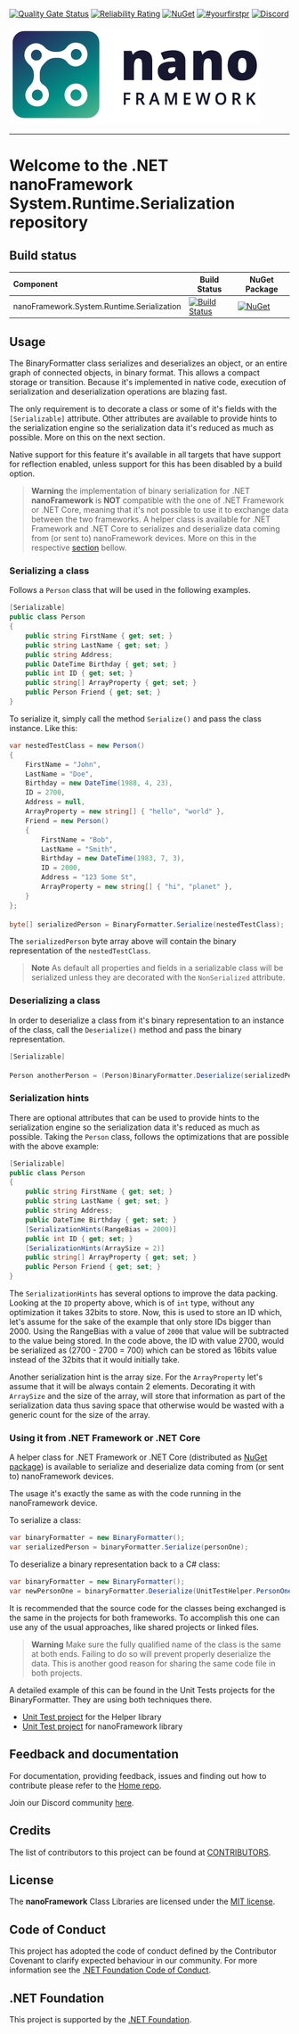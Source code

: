[![Quality Gate Status](https://sonarcloud.io/api/project_badges/measure?project=nanoframework_System.Runtime.Serialization&metric=alert_status)](https://sonarcloud.io/summary/new_code?id=nanoframework_System.Runtime.Serialization) [![Reliability Rating](https://sonarcloud.io/api/project_badges/measure?project=nanoframework_System.Runtime.Serialization&metric=reliability_rating)](https://sonarcloud.io/summary/new_code?id=nanoframework_System.Runtime.Serialization) [![NuGet](https://img.shields.io/nuget/dt/nanoFramework.System.Runtime.Serialization.svg?label=NuGet&style=flat&logo=nuget)](https://www.nuget.org/packages/nanoFramework.System.Runtime.Serialization/) [![#yourfirstpr](https://img.shields.io/badge/first--timers--only-friendly-blue.svg)](https://github.com/nanoframework/Home/blob/main/CONTRIBUTING.md) [![Discord](https://img.shields.io/discord/478725473862549535.svg?logo=discord&logoColor=white&label=Discord&color=7289DA)](https://discord.gg/gCyBu8T)

![nanoFramework logo](https://raw.githubusercontent.com/nanoframework/Home/main/resources/logo/nanoFramework-repo-logo.png)

-----

# Welcome to the .NET **nanoFramework** System.Runtime.Serialization repository

## Build status

| Component | Build Status | NuGet Package |
|:-|---|---|
| nanoFramework.System.Runtime.Serialization | [![Build Status](https://dev.azure.com/nanoframework/System.Runtime.Serialization/_apis/build/status/nanoframework.System.Runtime.Serialization?branchName=main)](https://dev.azure.com/nanoframework/System.Runtime.Serialization/_build/latest?definitionId=101&branchName=main) | [![NuGet](https://img.shields.io/nuget/v/nanoFramework.System.Runtime.Serialization.svg?label=NuGet&style=flat&logo=nuget)](https://www.nuget.org/packages/nanoFramework.System.Runtime.Serialization/) |

## Usage

The BinaryFormatter class serializes and deserializes an object, or an entire graph of connected objects, in binary format. This allows a compact storage or transition. Because it's implemented in native code, execution of serialization and deserialization operations are blazing fast.

The only requirement is to decorate a class or some of it's fields with the `[Serializable]` attribute.
Other attributes are available to provide hints to the serialization engine so the serialization data it's reduced as much as possible. More on this on the next section.

Native support for this feature it's available in all targets that have support for reflection enabled, unless support for this has been disabled by a build option.

> **Warning** the implementation of binary serialization for .NET **nanoFramework** is **NOT** compatible with the one of .NET Framework or .NET Core, meaning that it's not possible to use it to exchange data between the two frameworks. A helper class is available for .NET Framework and .NET Core to serializes and deserialize data coming from (or sent to) nanoFramework devices. More on this in the respective [section](#using-it-from-net-framework-or-net-core) bellow.

### Serializing a class

Follows a `Person` class that will be used in the following examples.

```csharp
[Serializable]
public class Person
{
    public string FirstName { get; set; }
    public string LastName { get; set; }
    public string Address;
    public DateTime Birthday { get; set; }
    public int ID { get; set; }
    public string[] ArrayProperty { get; set; }
    public Person Friend { get; set; }
}
```

To serialize it, simply call the method `Serialize()` and pass the class instance. Like this:

```csharp
var nestedTestClass = new Person()
{
    FirstName = "John",
    LastName = "Doe",
    Birthday = new DateTime(1988, 4, 23),
    ID = 2700,
    Address = null,
    ArrayProperty = new string[] { "hello", "world" },
    Friend = new Person()
    {
        FirstName = "Bob",
        LastName = "Smith",
        Birthday = new DateTime(1983, 7, 3),
        ID = 2000,
        Address = "123 Some St",
        ArrayProperty = new string[] { "hi", "planet" },
    }
};

byte[] serializedPerson = BinaryFormatter.Serialize(nestedTestClass);
```

The `serializedPerson` byte array above will contain the binary representation of the `nestedTestClass`.

> **Note** As default all properties and fields in a serializable class will be serialized unless they are decorated with the `NonSerialized` attribute.

### Deserializing a class

In order to deserialize a class from it's binary representation to an instance of the class, call the `Deserialize()` method and pass the binary representation.

```csharp
[Serializable]

Person anotherPerson = (Person)BinaryFormatter.Deserialize(serializedPerson);
```

### Serialization hints

There are optional attributes that can be used to provide hints to the serialization engine so the serialization data it's reduced as much as possible.
Taking the `Person` class, follows the optimizations that are possible with the above example:

```csharp
[Serializable]
public class Person
{
    public string FirstName { get; set; }
    public string LastName { get; set; }
    public string Address;
    public DateTime Birthday { get; set; }
    [SerializationHints(RangeBias = 2000)]
    public int ID { get; set; }
    [SerializationHints(ArraySize = 2)]
    public string[] ArrayProperty { get; set; }
    public Person Friend { get; set; }
}
```

The `SerializationHints` has several options to improve the data packing.
Looking at the `ID` property above, which is of `int` type, without any optimization it takes 32bits to store. Now, this is used to store an ID which, let's assume for the sake of the example that only store IDs bigger than 2000.
Using the RangeBias with a value of `2000` that value will be subtracted to the value being stored.
In the code above, the ID with value 2700, would be serialized as (2700 - 2700 = 700) which can be stored as 16bits value instead of the 32bits that it would initially take.

Another serialization hint is the array size. For the `ArrayProperty` let's assume that it will be always contain 2 elements.
Decorating it with `ArraySize` and the size of the array, will store that information as part of the serialization data thus saving space that otherwise would be wasted with a generic count for the size of the array.

### Using it from .NET Framework or .NET Core

A helper class for .NET Framework or .NET Core (distributed as [NuGet package](https://www.nuget.org/packages/nanoFramework.Serialization.Helper)) is available to serialize and deserialize data coming from (or sent to) nanoFramework devices.

The usage it's exactly the same as with the code running in the nanoFramework device.

To serialize a class:

```csharp
var binaryFormatter = new BinaryFormatter();
var serializedPerson = binaryFormatter.Serialize(personOne);
```

To deserialize a binary representation back to a C# class:

```csharp
var binaryFormatter = new BinaryFormatter();
var newPersonOne = binaryFormatter.Deserialize(UnitTestHelper.PersonOneSerialized) as Person;
```

It is recommended that the source code for the classes being exchanged is the same in the projects for both frameworks.
To accomplish this one can use any of the usual approaches, like shared projects or linked files.

> **Warning** Make sure the fully qualified name of the class is the same at both ends. Failing to do so will prevent properly deserialize the data. This is another good reason for sharing the same code file in both projects.

A detailed example of this can be found in the Unit Tests projects for the BinaryFormatter. They are using both techniques there.

- [Unit Test project](Tests/HelperTests) for the Helper library
- [Unit Test project](Tests/SerializationTests) for nanoFramework library

## Feedback and documentation

For documentation, providing feedback, issues and finding out how to contribute please refer to the [Home repo](https://github.com/nanoframework/Home).

Join our Discord community [here](https://discord.gg/gCyBu8T).

## Credits

The list of contributors to this project can be found at [CONTRIBUTORS](https://github.com/nanoframework/Home/blob/main/CONTRIBUTORS.md).

## License

The **nanoFramework** Class Libraries are licensed under the [MIT license](LICENSE.md).

## Code of Conduct

This project has adopted the code of conduct defined by the Contributor Covenant to clarify expected behaviour in our community.
For more information see the [.NET Foundation Code of Conduct](https://dotnetfoundation.org/code-of-conduct).

## .NET Foundation

This project is supported by the [.NET Foundation](https://dotnetfoundation.org).
